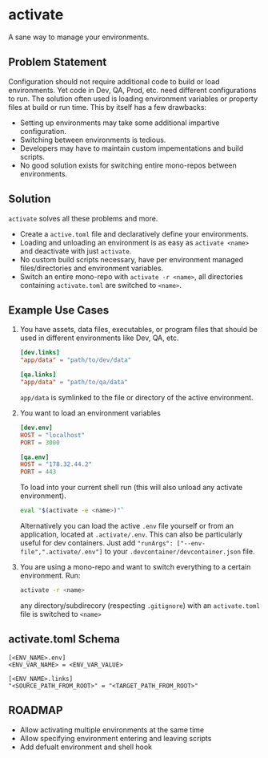 # activate

A sane way to manage your environments.

## Problem Statement
Configuration should not require additional code to build or load environments.
Yet code in Dev, QA, Prod, etc. need different configurations to run. 
The solution often used is loading environment variables or property files at build or run time.
This by itself has a few drawbacks:
- Setting up environments may take some additional impartive configuration.
- Switching between environments is tedious.
- Developers may have to maintain custom impementations and build scripts.
- No good solution exists for switching entire mono-repos between environments.

## Solution
`activate` solves all these problems and more.
- Create a `active.toml` file and declaratively define your environments.
- Loading and unloading an environment is as easy as `activate <name>` and deactivate with just `activate`.
- No custom build scripts necessary, have per environment managed files/directories and environment variables.
- Switch an entire mono-repo with `activate -r <name>`, all directories containing `activate.toml` are switched to `<name>`.

## Example Use Cases

1. You have assets, data files, executables, or program files that should be used in different environments like Dev, QA, etc. 
    ```toml
    [dev.links]
    "app/data" = "path/to/dev/data"

    [qa.links]
    "app/data" = "path/to/qa/data"
    ```
    `app/data` is symlinked to the file or directory of the active environment.

2. You want to load an environment variables
    ```toml
    [dev.env]
    HOST = "localhost"
    PORT = 3000

    [qa.env]
    HOST = "178.32.44.2"
    PORT = 443
    ```
    To load into your current shell run (this will also unload any activate environment).
    ```bash
    eval "$(activate -e <name>)"`
    ```
    Alternatively you can load the active `.env` file yourself or from an application, located at `.activate/.env`.
    This can also be particularly useful for dev containers. Just add `"runArgs": ["--env-file",".activate/.env"]` to your
    `.devcontainer/devcontainer.json` file.

3. You are using a mono-repo and want to switch everything to a certain environment. Run:
    ```bash
    activate -r <name>
    ```
    any directory/subdirecory (respecting `.gitignore`) with an `activate.toml` file is switched to `<name>`

## activate.toml Schema
```
[<ENV_NAME>.env]
<ENV_VAR_NAME> = <ENV_VAR_VALUE>

[<ENV_NAME>.links]
"<SOURCE_PATH_FROM_ROOT>" = "<TARGET_PATH_FROM_ROOT>"
```

## ROADMAP
- Allow activating multiple environments at the same time
- Allow specifying environment entering and leaving scripts
- Add defualt environment and shell hook